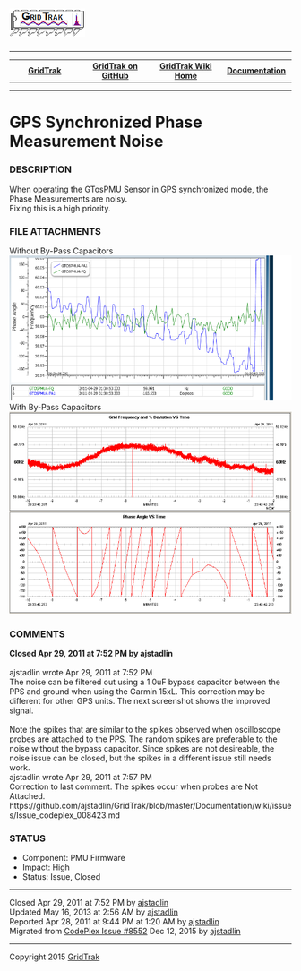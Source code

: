<html lang="en">
<body>
<!--HtmlToGmd.Body-->
<div id="NavigationMenu">
<h1><a href="https://github.com/ajstadlin/GridTrak/blob/master/Documentation/wiki/GridTrak_Home.md">
<img src="https://github.com/ajstadlin/GridTrak/blob/master/Documentation/wiki/GridTrak_Logo.png" alt="Open Source SynchroPhasor PMU" /></a></h1>
<hr />
<table style="width: 100%; border-collapse: collapse; border: 0px solid gray;">
<tr>
<td style="width: 25%; text-align:center;"><b><a href="http://www.gridtrak.com">GridTrak</a></b></td>
<td style="width: 25%; text-align:center;"><b><a href="https://github.com/ajstadlin/GridTrak">GridTrak on GitHub</a></b></td>
<td style="width: 25%; text-align:center;"><b><a href="https://github.com/ajstadlin/GridTrak/blob/master/Documentation/wiki/GridTrak_Home.md">GridTrak Wiki Home</a></b></td>
<td style="width: 25%; text-align:center;"><b><a href="https://github.com/ajstadlin/GridTrak/blob/master/Documentation/wiki/GridTrak_Documentation_Home.md">Documentation</a></b></td>
</tr>
</table>
</div>
<hr />
<!--/HtmlToGmd.Body-->
<div class="WikiContent">
<h1>GPS Synchronized Phase Measurement Noise</h1>
<h3>DESCRIPTION</h3>
When operating the GTosPMU Sensor in GPS synchronized mode, the Phase Measurements are noisy.<br />
Fixing this is a high priority.
<h3>FILE ATTACHMENTS</h3>
Without By-Pass Capacitors<br />
<img src="https://github.com/ajstadlin/GridTrak/blob/master/Documentation/wiki/issues/GPS_Synchronized_Phase_Noise.png" alt="GPS_Synchronized_Phase_Noise.png" /><br />
With By-Pass Capacitors<br />
<img src="https://github.com/ajstadlin/GridTrak/blob/master/Documentation/wiki/issues/Phase_Noise_Test_07_GPS_1d0uF_Bypass.png" alt="Phase_Noise_Test_07_GPS_1d0uF_Bypass.png" />
<h3>COMMENTS</h3>
<b>Closed Apr 29, 2011 at 7:52 PM by ajstadlin</b><br />
&nbsp;<br />
ajstadlin wrote Apr 29, 2011 at 7:52 PM <br />
The noise can be filtered out using a 1.0uF bypass capacitor between the PPS and ground when using the Garmin 15xL. This correction may be different for other GPS units. The next screenshot shows the improved signal.<br />
&nbsp;<br />
Note the spikes that are similar to the spikes observed when oscilloscope probes are attached to the PPS. The random spikes are preferable to the noise without the bypass capacitor. Since spikes are not desireable, the noise issue can be closed, but the spikes in a different issue still needs work.
&nbsp;<br />
ajstadlin wrote Apr 29, 2011 at 7:57 PM <br />
Correction to last comment. The spikes occur when probes are Not Attached. <br />
https://github.com/ajstadlin/GridTrak/blob/master/Documentation/wiki/issues/Issue_codeplex_008423.md
<h3>STATUS</h3>
<ul>
<li>Component:  PMU Firmware</li>
<li>Impact:  High</li>
<li>Status:  Issue, Closed</li>
</ul>
</div>
<hr />
<div class="footer">
Closed  Apr 29, 2011 at 7:52 PM by <a href="https://github.com/ajstadlin/GridTrak/blob/master/Documentation/wiki/Contributors/ajstadlin.md">ajstadlin</a><br />
Updated  May 16, 2013 at 2:56 AM by <a href="https://github.com/ajstadlin/GridTrak/blob/master/Documentation/wiki/Contributors/ajstadlin.md">ajstadlin</a><br />
Reported  Apr 28, 2011 at 9:44 PM at 1:20 AM by <a href="https://github.com/ajstadlin/GridTrak/blob/master/Documentation/wiki/Contributors/ajstadlin.md">ajstadlin</a><br />
<!--HtmlToGmd.Migration-->Migrated from <a href="http://gridtrak.codeplex.com/workitem/8552">CodePlex Issue #8552</a> Dec 12, 2015 by <a href="https://github.com/ajstadlin/GridTrak/blob/master/Documentation/wiki/Contributors/ajstadlin.md">ajstadlin</a><!--/HtmlToGmd.Migration-->
</div>
<!--HtmlToGmd.Foot-->
<div id="copyright">
<hr />
Copyright 2015 <a href="http://www.gridtrak.com">GridTrak</a>
</div>
<!--/HtmlToGmd.Foot-->
</body>
</html>

